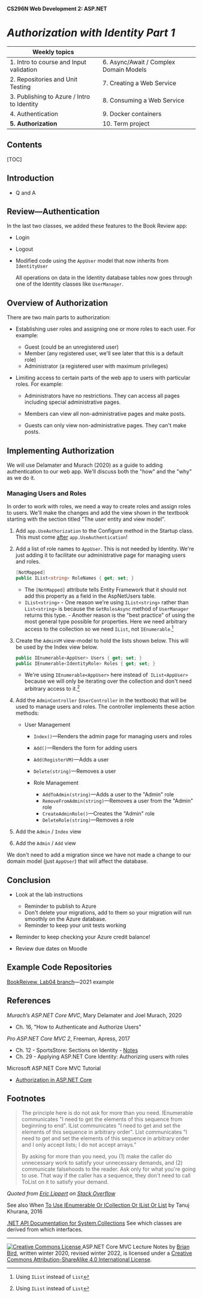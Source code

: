 **CS296N Web Development 2: ASP.NET**                                                        

# *Authorization with Identity Part 1*

| Weekly topics                              |                                        |
| ------------------------------------------ | -------------------------------------- |
| 1. Intro to course and Input validation    | 6. Async/Await / Complex Domain Models |
| 2. Repositories and Unit Testing           | 7. Creating a Web Service              |
| 3. Publishing to Azure / Intro to Identity | 8. Consuming a Web Service             |
| 4. Authentication                          | 9. Docker containers                   |
| **5. Authorization**                       | 10. Term project                       |

## Contents

[TOC]



## Introduction

- Q and A

  

## Review&mdash;Authentication

In the last two classes, we added these features to the Book Review app:

- Login
- Logout
- 
  Modified code using the `AppUser` model that now  inherits from `IdentityUser`

  All operations on data in the Identity database tables now goes through one of the Identity classes like `UserManager`.



## Overview of Authorization

There are two main parts to authorization:

- Establishing user roles and assigning one or more roles to each user. For example:
  - Guest (could be an unregistered user)
  - Member (any registered user, we'll see later that this is a default role)
  - Administrator (a registered user with maximum privileges)
  
- Limiting access to certain parts of the web app to users with particular roles. For example:
  - Administrators have no restrictions. They can access all pages including special administrative pages.
  
  - Members can view all non-administrative pages and make posts.
  
  - Guests can only view non-administrative pages. They can't make posts.
  
    

## Implementing Authorization

We will use Delamater and Murach (2020) as a guide to adding authentication to our web app. We'll discuss both the "how" and the "why" as we do it.

### Managing Users and Roles

In order to work with roles, we need a way to create roles and assign roles to users. We'll make the changes and add the view shown in the textbook starting with the section titled "The user entity and view model".

1. Add `app.UseAuthorization` to the Configure method in the Startup class. This must come <u>after</u> `app.UseAuthentication`!
2. Add a list of role names to `AppUser`. This is not needed by Identity. We're just adding it to facilitate our administrative page for managing users and roles.

    ```c#
    [NotMapped]
    public IList<string> RoleNames { get; set; }
    ```
    
      - The `[NotMapped]` attribute tells Entity Framework that it should not add this property as a field in the AspNetUsers table.
      -  `IList<string>`
        - One reason we're using `IList<string>` rather than `List<string>` is because  the `GetRolesAsync` method of `UserManager` returns this type.
        - Another reason is the "best practice" of using the most general type possible for properties. Here we need arbitrary access to the collection so we need `IList`, not `IEnumerable`.[^1]
    
3. Create the `AdminVM` view-model to hold the lists shown below. This will be used by the Index view below.

    ```c#
    public IEnumerable<AppUser> Users { get; set; }
    public IEnumerable<IdentityRole> Roles { get; set; }
    ```
    
    -  We're using `IEnumerable<AppUser>` here instead of` IList<AppUser>` because we will only be iterating over the collection and don't need arbitrary access to it.[^1]
    
4. Add the `AdminController` (`UserController` in the textbook) that will be used to manage users and roles. The controller implements these action methods:

   - User Management
     - `Index()`&mdash;Renders the admin page for managing users and roles
     - `Add()`&mdash;Renders the form for adding users
     - `Add(RegisterVM)`&mdash;Adds a user
     - `Delete(string)`&mdash;Removes a user
   
   
      - Role Management
        - `AddToAdmin(string)`&mdash;Adds a user to the "Admin" role
        - `RemoveFromAdmin(string)`&mdash;Removes a user from the "Admin" role
        - `CreateAdminRole()`&mdash;Creates the "Admin" role
        - `DeleteRole(string)`&mdash;Removes a role
   
5. Add the `Admin` / `Index` view

6. Add the `Admin` / `Add` view

We don't need to add a migration since we have not made a change to our domain model (just `AppUser`) that will affect the database.



## Conclusion

- Look at the lab instructions

  - Reminder to publish to Azure
  - Don't delete your migrations, add to them so your migration will run smoothly on the Azure database.
  - Reminder to keep your unit tests working

- Reminder to keep checking your Azure credit balance!

- Review due dates on Moodle

  

## Example Code Repositories

[BookReivew, Lab04 branch](https://github.com/LCC-CIT/CS296N-Winter2021LabExample/tree/Lab04)&mdash;2021 example



## References

*Murach’s ASP.NET Core MVC*, Mary Delamater and Joel Murach, 2020

- Ch. 16, "How to Authenticate and Authorize Users"

*Pro ASP.NET Core MVC 2*, Freeman, Apress, 2017

- Ch. 12 - SportsStore: Sections on Identity - [Notes](SportsStoreCh12.html)
- Ch. 29 - Applying ASP.NET Core Identity: Authorizing users with roles 

Microsoft ASP.NET Core MVC Tutorial 

- [Authorization in ASP.NET Core](https://docs.microsoft.com/en-us/aspnet/core/security/authorization/)



## Footnotes

[^1]: Using `IList` instead of `List`

> The principle here is do not ask for more than you need. IEnumerable<T> communicates "I need to get the elements of this sequence from beginning to end". IList<T> communicates "I need to get and set the elements of this sequence in arbitrary order". List<T> communicates "I need to get and set the elements of this sequence in arbitrary order and I only accept lists; I do not accept arrays."
>
> By asking for more than you need, you (1) make the caller do unnecessary work to satisfy your unnecessary demands, and (2) communicate falsehoods to the reader. Ask only for what you're going to use. That way if the caller has a sequence, they don't need to call ToList on it to satisfy your demand.

<cite>Quoted from [Eric Lippert](https://stackoverflow.com/users/88656/eric-lippert) on [Stack Overflow](https://stackoverflow.com/questions/8717582/why-use-ilist-or-list)</cite>

See also When [To Use IEnumerable Or ICollection Or IList Or List](https://www.c-sharpcorner.com/blogs/when-to-use-ienumerable-or-icollection-or-ilist-or-list) by Tanuj Khurana, 2016

[.NET API Documentation for System.Collections](https://docs.microsoft.com/en-us/dotnet/api/system.collections?view=net-6.0) See which classes are derived from which interfaces.

------

[![Creative Commons License](https://i.creativecommons.org/l/by-sa/4.0/88x31.png) ](http://creativecommons.org/licenses/by-sa/4.0/)
ASP.NET Core MVC Lecture Notes by [Brian Bird](https://profbird.dev), written winter 2020, revised winter 2022, is licensed under a [Creative Commons Attribution-ShareAlike 4.0 International License](http://creativecommons.org/licenses/by-sa/4.0/). 